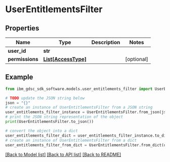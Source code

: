 # UserEntitlementsFilter


## Properties

Name | Type | Description | Notes
------------ | ------------- | ------------- | -------------
**user_id** | **str** |  | 
**permissions** | [**List[AccessType]**](AccessType.md) |  | [optional] 

## Example

```python
from ibm_gdsc_sdk_software.models.user_entitlements_filter import UserEntitlementsFilter

# TODO update the JSON string below
json = "{}"
# create an instance of UserEntitlementsFilter from a JSON string
user_entitlements_filter_instance = UserEntitlementsFilter.from_json(json)
# print the JSON string representation of the object
print(UserEntitlementsFilter.to_json())

# convert the object into a dict
user_entitlements_filter_dict = user_entitlements_filter_instance.to_dict()
# create an instance of UserEntitlementsFilter from a dict
user_entitlements_filter_from_dict = UserEntitlementsFilter.from_dict(user_entitlements_filter_dict)
```
[[Back to Model list]](../README.md#documentation-for-models) [[Back to API list]](../README.md#documentation-for-api-endpoints) [[Back to README]](../README.md)


